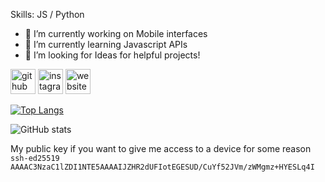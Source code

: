 
Skills:  JS / Python

- 🔭 I’m currently working on Mobile interfaces 
- 🌱 I’m currently learning Javascript APIs 
- 🤔 I’m looking for Ideas for helpful projects! 


[<img src='https://cdn.jsdelivr.net/npm/simple-icons@3.0.1/icons/github.svg' alt='github' height='40'>](https://github.com/achoobert)  [<img src='https://cdn.jsdelivr.net/npm/simple-icons@3.0.1/icons/instagram.svg' alt='instagram' height='40'>](https://www.instagram.com/achoobert/)  [<img src='https://cdn.jsdelivr.net/npm/simple-icons@3.0.1/icons/icloud.svg' alt='website' height='40'>](http://isaacschubert.com/)  

[![Top Langs](https://github-readme-stats.vercel.app/api/top-langs/?username=achoobert)](https://github.com/anuraghazra/github-readme-stats)

![GitHub stats](https://github-readme-stats.vercel.app/api?username=achoobert&show_icons=true)  

My public key if you want to give me access to a device for some reason
`ssh-ed25519 AAAAC3NzaC1lZDI1NTE5AAAAIJZHR2dUFIotEGESUD/CuYf52JVm/zWMgmz+HYESLq4I`
